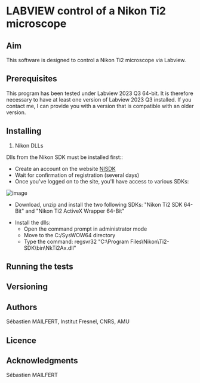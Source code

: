 # LABVIEW control of a Nikon Ti2 microscope

## Aim
This software is designed to control a Nikon Ti2 microscope via Labview.

## Prerequisites
This program has been tested under Labview 2023 Q3 64-bit. It is therefore necessary to have at least one version of Labview 2023 Q3 installed. If you contact me, I can provide you with a version that is compatible with an older version.


## Installing


1. Nikon DLLs
   
Dlls from the Nikon SDK must be installed first::

* Create an account on the website [NISDK](https://nisdk.recollective.com/microscopes)
* Wait for confirmation of registration (several days)
* Once you've logged on to the site, you'll have access to various SDKs:

![image](https://github.com/MAILFERT-Sebastien/-LABVIEW-Nikon-Ti2-microscope-control/assets/150167221/76514f46-949e-4739-8f99-eeed769e7f44)

* Download, unzip and install the two following SDKs: "Nikon Ti2 SDK 64-Bit" and "Nikon Ti2 ActiveX Wrapper 64-Bit"

 

<ul>
<li>Install the dlls:
<ul>
<li>Open the command prompt in administrator mode</li>
<li>Move to the C:/SysWOW64 directory</li>
<li>Type the command: regsvr32 "C:\Program Files\Nikon\Ti2-SDK\bin\NkTi2Ax.dll"</li>
</ul>
</li>
</ul>


## Running the tests

## Versioning

## Authors
Sébastien MAILFERT, Institut Fresnel, CNRS, AMU

## Licence

## Acknowledgments
Sébastien MAILFERT
